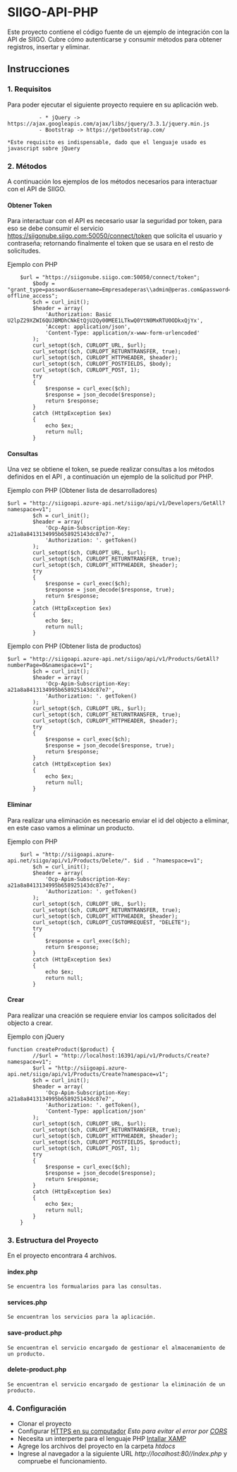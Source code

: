 # SIIGO-API-PHP
Este proyecto contiene el código fuente de un ejemplo de integración con la API de SIIGO. Cubre cómo autenticarse y consumir métodos para obtener registros, insertar y eliminar.

## Instrucciones

### 1. Requisitos
Para poder ejecutar el siguiente proyecto requiere en su aplicación web.

```
          - * jQuery -> https://ajax.googleapis.com/ajax/libs/jquery/3.3.1/jquery.min.js
          - Bootstrap -> https://getbootstrap.com/

*Este requisito es indispensable, dado que el lenguaje usado es javascript sobre jQuery
```

### 2. Métodos
A continuación los ejemplos de los métodos necesarios para interactuar con el API de SIIGO.

#### Obtener Token
Para interactuar con el API es necesario usar la seguridad por token, para eso se debe consumir el servicio https://siigonube.siigo.com:50050/connect/token que solicita el usuario y contraseña; retornando finalmente el token que se usara en el resto de solicitudes.

Ejemplo con PHP
```
    $url = "https://siigonube.siigo.com:50050/connect/token";
        $body = "grant_type=password&username=Empresadeperas\\admin@peras.com&password=siigo2019&scope=WebApi offline_access";
        $ch = curl_init();
        $header = array(
            'Authorization: Basic U2lpZ29XZWI6QUJBMDhCNkEtQjU2Qy00MEE1LTkwQ0YtN0MxRTU0ODkxQjYx',
            'Accept: application/json',
            'Content-Type: application/x-www-form-urlencoded'
        );
        curl_setopt($ch, CURLOPT_URL, $url);
        curl_setopt($ch, CURLOPT_RETURNTRANSFER, true);
        curl_setopt($ch, CURLOPT_HTTPHEADER, $header);
        curl_setopt($ch, CURLOPT_POSTFIELDS, $body);
        curl_setopt($ch, CURLOPT_POST, 1);
        try
        {
            $response = curl_exec($ch);
            $response = json_decode($response);
            return $response;
        }
        catch (HttpException $ex)
        {
            echo $ex;
            return null;
        }
```

#### Consultas
Una vez se obtiene el token, se puede realizar consultas a los métodos definidos en el API <URL>, a continuación un ejemplo de la solicitud por PHP.

Ejemplo con PHP (Obtener lista de desarrolladores)
```
$url = "http://siigoapi.azure-api.net/siigo/api/v1/Developers/GetAll?namespace=v1";
        $ch = curl_init();
        $header = array(
            'Ocp-Apim-Subscription-Key: a21a8a8413134995b658925143dc87e7',
            'Authorization: '. getToken()
        );
        curl_setopt($ch, CURLOPT_URL, $url);
        curl_setopt($ch, CURLOPT_RETURNTRANSFER, true);
        curl_setopt($ch, CURLOPT_HTTPHEADER, $header);
        try
        {
            $response = curl_exec($ch);
            $response = json_decode($response, true);
            return $response;
        }
        catch (HttpException $ex)
        {
            echo $ex;
            return null;
        }
```

Ejemplo con PHP (Obtener lista de productos)
```
$url = "http://siigoapi.azure-api.net/siigo/api/v1/Products/GetAll?numberPage=0&namespace=v1";
        $ch = curl_init();
        $header = array(
            'Ocp-Apim-Subscription-Key: a21a8a8413134995b658925143dc87e7',
            'Authorization: '. getToken()
        );
        curl_setopt($ch, CURLOPT_URL, $url);
        curl_setopt($ch, CURLOPT_RETURNTRANSFER, true);
        curl_setopt($ch, CURLOPT_HTTPHEADER, $header);
        try
        {
            $response = curl_exec($ch);
            $response = json_decode($response, true);
            return $response;
        }
        catch (HttpException $ex)
        {
            echo $ex;
            return null;
        }
```

#### Eliminar
Para realizar una eliminación es necesario enviar el id del objecto a eliminar, en este caso vamos a eliminar un producto.

Ejemplo con PHP
```
    $url = "http://siigoapi.azure-api.net/siigo/api/v1/Products/Delete/". $id . "?namespace=v1";
        $ch = curl_init();
        $header = array(
            'Ocp-Apim-Subscription-Key: a21a8a8413134995b658925143dc87e7',
            'Authorization: '. getToken()
        );
        curl_setopt($ch, CURLOPT_URL, $url);
        curl_setopt($ch, CURLOPT_RETURNTRANSFER, true);
        curl_setopt($ch, CURLOPT_HTTPHEADER, $header);
        curl_setopt($ch, CURLOPT_CUSTOMREQUEST, "DELETE");
        try
        {
            $response = curl_exec($ch);
            return $response;
        }
        catch (HttpException $ex)
        {
            echo $ex;
            return null;
        }
```

#### Crear
Para realizar una creación se requiere enviar los campos solicitados del objecto a crear.

Ejemplo con jQuery
```
function createProduct($product) {
        //$url = "http://localhost:16391/api/v1/Products/Create?namespace=v1";
        $url = "http://siigoapi.azure-api.net/siigo/api/v1/Products/Create?namespace=v1";
        $ch = curl_init();
        $header = array(
            'Ocp-Apim-Subscription-Key: a21a8a8413134995b658925143dc87e7',
            'Authorization: '. getToken(),
            'Content-Type: application/json'
        );
        curl_setopt($ch, CURLOPT_URL, $url);
        curl_setopt($ch, CURLOPT_RETURNTRANSFER, true);
        curl_setopt($ch, CURLOPT_HTTPHEADER, $header);
        curl_setopt($ch, CURLOPT_POSTFIELDS, $product);
        curl_setopt($ch, CURLOPT_POST, 1);
        try
        {
            $response = curl_exec($ch);
            $response = json_decode($response);
            return $response;
        }
        catch (HttpException $ex)
        {
            echo $ex;
            return null;
        }
    }
```
### 3. Estructura del Proyecto
En el proyecto encontrara 4 archivos.
  
#### index.php
```
Se encuentra los formualarios para las consultas.
```
    
#### services.php
```
Se encuentran los servicios para la aplicación.
```

#### save-product.php
```
Se encuentran el servicio encargado de gestionar el almacenamiento de un producto.
```

#### delete-product.php
```
Se encuentran el servicio encargado de gestionar la eliminación de un producto.
```

### 4. Configuración

- Clonar el proyecto
- Configurar <a href="https://medium.freecodecamp.org/how-to-get-https-working-on-your-local-development-environment-in-5-minutes-7af615770eec">HTTPS en su computador</a> *Esto para evitar el error por <a href="https://developer.mozilla.org/es/docs/Web/HTTP/Access_control_CORS">CORS</a>*
- Necesita un interperte para el lenguaje PHP <a href="https://www.apachefriends.org/es/index.html"> Intallar XAMP</a>
- Agrege los archivos del proyecto en la carpeta *htdocs*
- Ingrese al navegador a la siguiente URL *http://localhost:80/<carpeta donde se encuentra el proyecto>/index.php* y compruebe el funcionamiento.
